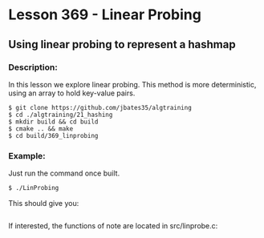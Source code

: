 # Lesson 369 - Linear Probing 
## Using linear probing to represent a hashmap
### Description:
In this lesson we explore linear probing. This method is more deterministic, using an array to hold key-value pairs. 
```shell
$ git clone https://github.com/jbates35/algtraining
$ cd ./algtraining/21_hashing
$ mkdir build && cd build
$ cmake .. && make
$ cd build/369_linprobing
```
### Example:
Just run the command once built.
```bash
$ ./LinProbing
```
This should give you:
```
```
If interested, the functions of note are located in src/linprobe.c:

```c
```
